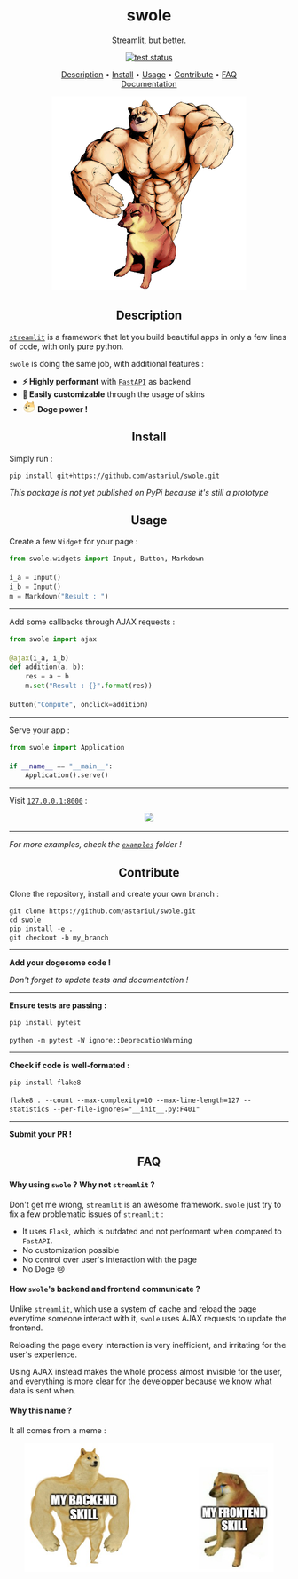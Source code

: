 <h1 align="center">swole</h1>
<p align="center">
Streamlit, but better.
</p>

<p align="center"><a href="https://github.com/astariul/swole/actions"><img src="https://github.com/astariul/swole/workflows/tests/badge.svg" alt="test status" /></a></p>

<p align="center">
  <a href="#description">Description</a> •
  <a href="#install">Install</a> •
  <a href="#usage">Usage</a> •
  <a href="#contribute">Contribute</a> •
  <a href="#faq">FAQ</a>
  <br>
  <a href="https://todo.com" target="_blank">Documentation</a>
</p>

<p align="center">
    <img src=".github/swole.png" width="350">
</p>

<h2 align="center">Description</h2>

[`streamlit`](https://github.com/streamlit/streamlit) is a framework that let you build beautiful apps in only a few lines of code, with only pure python.

`swole` is doing the same job, with additional features :

* **⚡ Highly performant** with [`FastAPI`](https://fastapi.tiangolo.com/) as backend
* **🦋 Easily customizable** through the usage of skins
* **<img src=".github/emoji.png" width="24"> Doge power !**


<h2 align="center">Install</h2>

Simply run :

```console
pip install git+https://github.com/astariul/swole.git
```

_This package is not yet published on PyPi because it's still a prototype_

<h2 align="center">Usage</h2>

Create a few `Widget` for your page :

```python
from swole.widgets import Input, Button, Markdown

i_a = Input()
i_b = Input()
m = Markdown("Result : ")
```

---

Add some callbacks through AJAX requests :

```python
from swole import ajax

@ajax(i_a, i_b)
def addition(a, b):
    res = a + b
    m.set("Result : {}".format(res))

Button("Compute", onclick=addition)
```

---

Serve your app :

```python
from swole import Application

if __name__ == "__main__":
    Application().serve()
```

---

Visit [`127.0.0.1:8000`](http://127.0.0.1:8000) :

<p align="center">
    <img src="https://user-images.githubusercontent.com/22237185/94440029-1b74bb80-01dc-11eb-9fae-a385e1e89b01.png" width="200">
</p>

---

_For more examples, check the [`examples`](https://github.com/astariul/swole/tree/master/examples) folder !_

<h2 align="center">Contribute</h2>

Clone the repository, install and create your own branch :

```console
git clone https://github.com/astariul/swole.git
cd swole
pip install -e .
git checkout -b my_branch
```

---

**Add your dogesome code !**

_Don't forget to update tests and documentation !_

---

**Ensure tests are passing :**

```console
pip install pytest

python -m pytest -W ignore::DeprecationWarning
```

---

**Check if code is well-formated :**

```console
pip install flake8

flake8 . --count --max-complexity=10 --max-line-length=127 --statistics --per-file-ignores="__init__.py:F401"
```

---

**Submit your PR !**

<h2 align="center">FAQ</h2>

#### **Why using `swole` ? Why not `streamlit` ?**

Don't get me wrong, `streamlit` is an awesome framework. `swole` just try to fix a few problematic issues of `streamlit` :

* It uses `Flask`, which is outdated and not performant when compared to `FastAPI`.
* No customization possible
* No control over user's interaction with the page
* No Doge 😢

#### **How `swole`'s backend and frontend communicate ?**

Unlike `streamlit`, which use a system of cache and reload the page everytime someone interact with it, `swole` uses AJAX requests to update the frontend.

Reloading the page every interaction is very inefficient, and irritating for the user's experience.

Using AJAX instead makes the whole process almost invisible for the user, and everything is more clear for the developper because we know what data is sent when.

#### **Why this name ?**

It all comes from a meme :

<p align="center">
    <img src=".github/meme.png" width="450">
</p>
